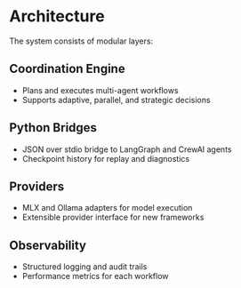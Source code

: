 # Architecture

The system consists of modular layers:

## Coordination Engine
- Plans and executes multi-agent workflows
- Supports adaptive, parallel, and strategic decisions

## Python Bridges
- JSON over stdio bridge to LangGraph and CrewAI agents
- Checkpoint history for replay and diagnostics

## Providers
- MLX and Ollama adapters for model execution
- Extensible provider interface for new frameworks

## Observability
- Structured logging and audit trails
- Performance metrics for each workflow
